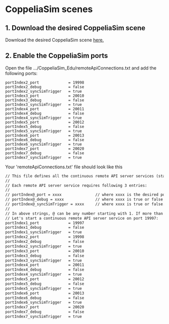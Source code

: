 # CoppeliaSim scenes

## 1. Download the desired CoppeliaSim scene

Download the desired CoppeliaSim scene [here.](https://drive.google.com/file/d/1tFZFfcVs8RqRbbpOiv_L9QFuUl6viiUe/view?usp=share_link)

## 2. Enable the CoppeliaSim ports

Open the file .../CoppeliaSim_Edu/remoteApiConnections.txt and add the following ports:

```shell
portIndex2_port             = 19998
portIndex2_debug            = false
portIndex2_syncSimTrigger   = true
portIndex3_port             = 20010
portIndex3_debug            = false
portIndex3_syncSimTrigger   = true
portIndex4_port             = 20011
portIndex4_debug            = false
portIndex4_syncSimTrigger   = true
portIndex5_port             = 20012
portIndex5_debug            = false
portIndex5_syncSimTrigger   = true
portIndex6_port             = 20013
portIndex6_debug            = false
portIndex6_syncSimTrigger   = true
portIndex7_port             = 20020
portIndex7_debug            = false
portIndex7_syncSimTrigger   = true
```

Your 'remoteApiConnections.txt' file should look like this

```txt
// This file defines all the continuous remote API server services (started at remote API plugin initialization, i.e. CoppeliaSim start-up)
//
// Each remote API server service requires following 3 entries:
//
// portIndex@_port = xxxx               // where xxxx is the desired port number (below 19997 are preferred for server services starting at CoppeliaSim start-up)
// portIndex@_debug = xxxx              // where xxxx is true or false
// portIndex@_syncSimTrigger = xxxx     // where xxxx is true or false. When true, then the service will be pre-enabled for synchronous operation.
//
// In above strings, @ can be any number starting with 1. If more than one server service is required, then numbers need to be consecutive and starting with 1
// Let's start a continuous remote API server service on port 19997:
portIndex1_port             = 19997
portIndex1_debug            = false
portIndex1_syncSimTrigger   = true
portIndex2_port             = 19998
portIndex2_debug            = false
portIndex2_syncSimTrigger   = true
portIndex3_port             = 20010
portIndex3_debug            = false
portIndex3_syncSimTrigger   = true
portIndex4_port             = 20011
portIndex4_debug            = false
portIndex4_syncSimTrigger   = true
portIndex5_port             = 20012
portIndex5_debug            = false
portIndex5_syncSimTrigger   = true
portIndex6_port             = 20013
portIndex6_debug            = false
portIndex6_syncSimTrigger   = true
portIndex7_port             = 20020
portIndex7_debug            = false
portIndex7_syncSimTrigger   = true
```
